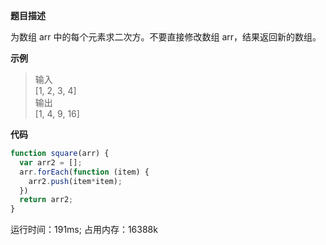 **题目描述**

为数组 arr 中的每个元素求二次方。不要直接修改数组 arr，结果返回新的数组。

**示例**

> 输入<br>
> [1, 2, 3, 4]<br>
> 输出<br>
> [1, 4, 9, 16]

**代码**

```js
function square(arr) {
  var arr2 = [];
  arr.forEach(function (item) {
    arr2.push(item*item);
  })
  return arr2;
}
```
运行时间：191ms; 占用内存：16388k